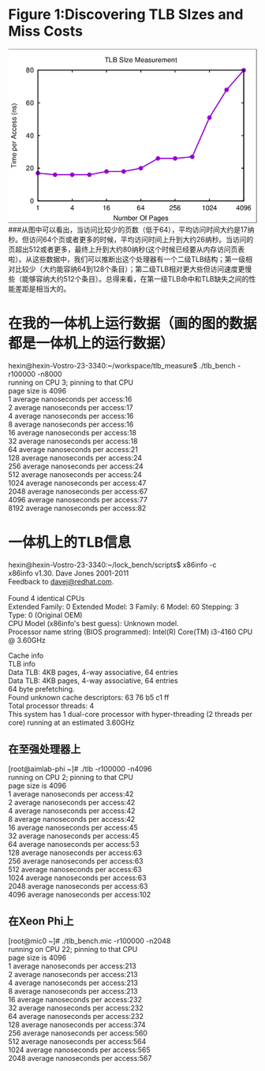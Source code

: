Figure 1:Discovering TLB SIzes and Miss Costs
====
![Aaron Swartz](https://github.com/sayounara/tlb_measure/raw/master/data/tlb_bench.png)<br>
###从图中可以看出，当访问比较少的页数（低于64），平均访问时间大约是17纳秒。但访问64个页或者更多的时候，平均访问时间上升到大约26纳秒。当访问的页超出512或者更多，最终上升到大约80纳秒(这个时候已经要从内存访问页表啦）。从这些数据中，我们可以推断出这个处理器有一个二级TLB结构；第一级相对比较少（大约能容纳64到128个条目）；第二级TLB相对更大些但访问速度更慢些（能够容纳大约512个条目）。总得来看，在第一级TLB命中和TLB缺失之间的性能差距是相当大的。<br>

在我的一体机上运行数据（画的图的数据都是一体机上的运行数据）
====
hexin@hexin-Vostro-23-3340:~/workspace/tlb_measure$ ./tlb_bench -r100000 -n8000<br>
 running on CPU 3; pinning to that CPU<br>
page size is 4096<br>
1	average nanoseconds per access:16<br>
2	average nanoseconds per access:17<br>
4	average nanoseconds per access:16<br>
8	average nanoseconds per access:16<br>
16	average nanoseconds per access:18<br>
32	average nanoseconds per access:18<br>
64	average nanoseconds per access:21<br>
128	average nanoseconds per access:24<br>
256	average nanoseconds per access:24<br>
512	average nanoseconds per access:24<br>
1024	average nanoseconds per access:47<br>
2048	average nanoseconds per access:67<br>
4096	average nanoseconds per access:77<br>
8192	average nanoseconds per access:82<br>

一体机上的TLB信息
====
hexin@hexin-Vostro-23-3340:~/lock_bench/scripts$ x86info -c<br>
x86info v1.30.  Dave Jones 2001-2011<br>
Feedback to <davej@redhat.com>.<br>
<br>
Found 4 identical CPUs<br>
Extended Family: 0 Extended Model: 3 Family: 6 Model: 60 Stepping: 3<br>
Type: 0 (Original OEM)<br>
CPU Model (x86info's best guess): Unknown model. <br>
Processor name string (BIOS programmed): Intel(R) Core(TM) i3-4160 CPU @ 3.60GHz<br>

Cache info<br>
TLB info<br>
 Data TLB: 4KB pages, 4-way associative, 64 entries<br>
 Data TLB: 4KB pages, 4-way associative, 64 entries<br>
 64 byte prefetching.<br>
Found unknown cache descriptors: 63 76 b5 c1 ff <br>
Total processor threads: 4<br>
This system has 1 dual-core processor with hyper-threading (2 threads per core) running at an estimated 3.60GHz<br>

在至强处理器上
----------------------------
[root@aimlab-phi ~]# ./tlb -r100000 -n4096<br>
running on CPU 2; pinning to that CPU<br>
page size is 4096<br>
1	average nanoseconds per access:42<br>
2	average nanoseconds per access:42<br>
4	average nanoseconds per access:42<br>
8	average nanoseconds per access:42<br>
16	average nanoseconds per access:45<br>
32	average nanoseconds per access:45<br>
64	average nanoseconds per access:53<br>
128	average nanoseconds per access:63<br>
256	average nanoseconds per access:63<br>
512	average nanoseconds per access:63<br>
1024	average nanoseconds per access:63<br>
2048	average nanoseconds per access:63<br>
4096	average nanoseconds per access:102<br>

在Xeon Phi上
---------------------------
[root@mic0 ~]# ./tlb_bench.mic -r100000 -n2048<br>
running on CPU 22; pinning to that CPU<br>
page size is 4096<br>
1	average nanoseconds per access:213<br>
2	average nanoseconds per access:213<br>
4	average nanoseconds per access:213<br>
8	average nanoseconds per access:213<br>
16	average nanoseconds per access:232<br>
32	average nanoseconds per access:232<br>
64	average nanoseconds per access:232<br>
128	average nanoseconds per access:374<br>
256	average nanoseconds per access:560<br>
512	average nanoseconds per access:564<br>
1024	average nanoseconds per access:565<br>
2048	average nanoseconds per access:567<br>

